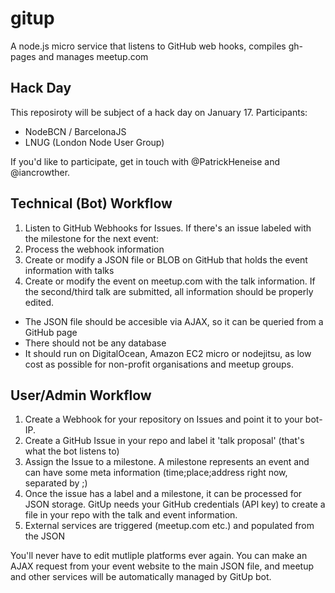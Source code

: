 gitup
=====

A node.js micro service that listens to GitHub web hooks, compiles gh-pages and manages meetup.com

## Hack Day

This reposiroty will be subject of a hack day on January 17. Participants:

- NodeBCN / BarcelonaJS
- LNUG (London Node User Group)

If you'd like to participate, get in touch with @PatrickHeneise and @iancrowther.


## Technical (Bot) Workflow

1. Listen to GitHub Webhooks for Issues. If there's an issue labeled with the milestone for the next event:
2. Process the webhook information
3. Create or modify a JSON file or BLOB on GitHub that holds the event information with talks
4. Create or modify the event on meetup.com with the talk information. If the second/third talk are submitted, all information should be properly edited.

- The JSON file should be accesible via AJAX, so it can be queried from a GitHub page
- There should not be any database
- It should run on DigitalOcean, Amazon EC2 micro or nodejitsu, as low cost as possible for non-profit organisations and meetup groups.

## User/Admin Workflow

1. Create a Webhook for your repository on Issues and point it to your bot-IP.
2. Create a GitHub Issue in your repo and label it 'talk proposal' (that's what the bot listens to)
3. Assign the Issue to a milestone. A milestone represents an event and can have some meta information (time;place;address right now, separated by ;)
4. Once the issue has a label and a milestone, it can be processed for JSON storage. GitUp needs your GitHub credentials (API key) to create a file in your repo with the talk and event information.
5. External services are triggered (meetup.com etc.) and populated from the JSON

You'll never have to edit mutliple platforms ever again. You can make an AJAX request from your event website to the main JSON file, and meetup and other services will be automatically managed by GitUp bot.
